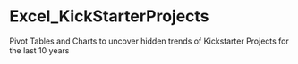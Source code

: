 # Excel_KickStarterProjects
Pivot Tables and Charts to uncover hidden trends of Kickstarter Projects for the last 10 years
